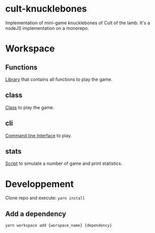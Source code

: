 # cult-knucklebones
Implementation of mini-game knucklebones of Cult of the lamb.
It's a nodeJS implementation on a monorepo.

# Workspace
## Functions
[Library](./workspace/functions/) that contains all functions to play the game.

## class
[Class](./workspace/class/) to play the game.

## cli
[Command line Interface](./workspace/cli/) to play.

## stats
[Script](./workspace/stats/) to simulate a number of game and print statistics.

# Developpement
Clone repo and execute:
```yarn install```

## Add a dependency
```yarn workspace add {worspace_name} {dependency}```
